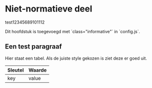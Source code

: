 # Niet-normatieve deel

test12345689101112

<p class="note" title="index">
Dit hoofdstuk is toegevoegd met `class="informative"` in `config.js`.
</p>

## Een  test paragraaf

Hier staat een tabel. Als de juiste style gekozen is ziet deze er goed uit.

| Sleutel | Waarde |
| ------- | ------ |
| key     | value  |

